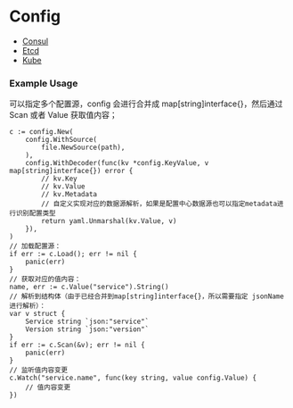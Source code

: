# Config
* [Consul](https://github.com/go-kratos/consul)
* [Etcd](https://github.com/go-kratos/etcd)
* [Kube](https://github.com/go-kratos/kube)

### Example Usage
可以指定多个配置源，config 会进行合并成 map[string]interface{}，然后通过 Scan 或者 Value 获取值内容；

```
c := config.New(
    config.WithSource(
        file.NewSource(path),
    ),
    config.WithDecoder(func(kv *config.KeyValue, v map[string]interface{}) error {
        // kv.Key
        // kv.Value
        // kv.Metadata
        // 自定义实现对应的数据源解析，如果是配置中心数据源也可以指定metadata进行识别配置类型
        return yaml.Unmarshal(kv.Value, v)
    }),
)
// 加载配置源：
if err := c.Load(); err != nil {
    panic(err)
}
// 获取对应的值内容：
name, err := c.Value("service").String()
// 解析到结构体（由于已经合并到map[string]interface{}，所以需要指定 jsonName 进行解析）：
var v struct {
    Service string `json:"service"`
    Version string `json:"version"`
}
if err := c.Scan(&v); err != nil {
    panic(err)
}
// 监听值内容变更
c.Watch("service.name", func(key string, value config.Value) {
    // 值内容变更
})
```

